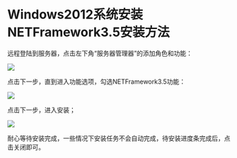 # Windows2012系统安装NETFramework3.5安装方法

远程登陆到服务器，点击左下角“服务器管理器”的添加角色和功能：

![](https://github.com/jdcloudcom/cn/blob/edit/image/Elastic-Compute/Virtual-Machine/Windows/Windows2012%E7%B3%BB%E7%BB%9F%E5%AE%89%E8%A3%85NETFramework3.5%E5%AE%89%E8%A3%85%E6%96%B9%E6%B3%9501.png)


点击下一步，直到进入功能选项，勾选NETFramework3.5功能：

![](https://github.com/jdcloudcom/cn/blob/edit/image/Elastic-Compute/Virtual-Machine/Windows/Windows2012%E7%B3%BB%E7%BB%9F%E5%AE%89%E8%A3%85NETFramework3.5%E5%AE%89%E8%A3%85%E6%96%B9%E6%B3%9502.png)

点击下一步，进入安装；

![](https://github.com/jdcloudcom/cn/blob/edit/image/Elastic-Compute/Virtual-Machine/Windows/Windows2012%E7%B3%BB%E7%BB%9F%E5%AE%89%E8%A3%85NETFramework3.5%E5%AE%89%E8%A3%85%E6%96%B9%E6%B3%9503.png)

耐心等待安装完成，一些情况下安装任务不会自动完成，待安装进度条完成后，点击关闭即可。
